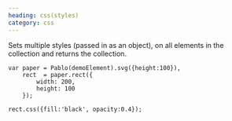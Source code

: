 ```yaml
--- 
heading: css(styles)
category: css
---
```


Sets multiple styles (passed in as an object), on all elements in the collection and returns the collection.

    var paper = Pablo(demoElement).svg({height:100}),
        rect  = paper.rect({
            width: 200,
            height: 100
        });

    rect.css({fill:'black', opacity:0.4});